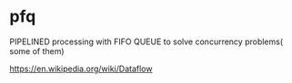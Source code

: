 # pfq
PIPELINED processing with FIFO QUEUE to solve concurrency problems( some of them)

https://en.wikipedia.org/wiki/Dataflow
